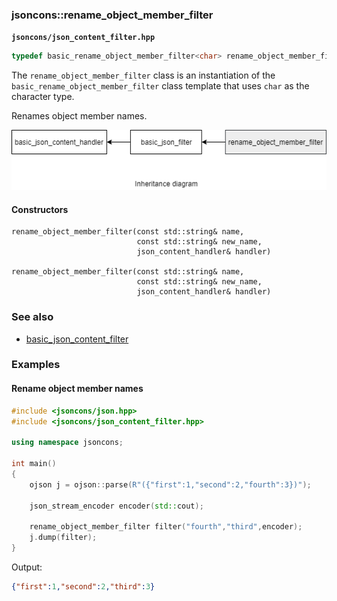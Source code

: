 ### jsoncons::rename_object_member_filter

__`jsoncons/json_content_filter.hpp`__

```c++
typedef basic_rename_object_member_filter<char> rename_object_member_filter;
```
The `rename_object_member_filter` class is an instantiation of the `basic_rename_object_member_filter` class template that uses `char` as the character type. 

Renames object member names. 

![rename_object_member_filter](./diagrams/rename_object_member_filter.png)

#### Constructors

    rename_object_member_filter(const std::string& name,
                                const std::string& new_name,
                                json_content_handler& handler)

    rename_object_member_filter(const std::string& name,
                                const std::string& new_name,
                                json_content_handler& handler)

### See also

- [basic_json_content_filter](basic_json_content_filter.md)

### Examples

#### Rename object member names

```c++
#include <jsoncons/json.hpp>
#include <jsoncons/json_content_filter.hpp>

using namespace jsoncons;

int main()
{
    ojson j = ojson::parse(R"({"first":1,"second":2,"fourth":3})");

    json_stream_encoder encoder(std::cout);

    rename_object_member_filter filter("fourth","third",encoder);
    j.dump(filter);
}
```
Output:
```json
{"first":1,"second":2,"third":3}
```

